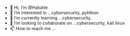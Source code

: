 - 👋 Hi, I’m @Halukte
- 👀 I’m interested in ...cybersecurity, pyhthon
- 🌱 I’m currently learning ...cybersecurity, 
- 💞️ I’m looking to collaborate on ...cybersecurity, kali linux
- 📫 How to reach me ... 

<!---
Halukte/Halukte is a ✨ special ✨ repository because its `README.md` (this file) appears on your GitHub profile.
You can click the Preview link to take a look at your changes.
--->
